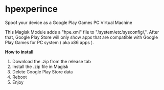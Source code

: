 # hpexperince
Spoof your device as a Google Play Games PC Virtual Machine

This Magisk Module adds a "hpe.xml" file to "/system/etc/sysconfig/,". After that, Google Play Store will only show apps that are compatible with Google Play Games for PC system ( aka x86 apps ).


**How to install**
1. Download the .zip from the release tab
2. Install the .zip file in Magisk
3. Delete Google Play Store data
4. Reboot
5. Enjoy

